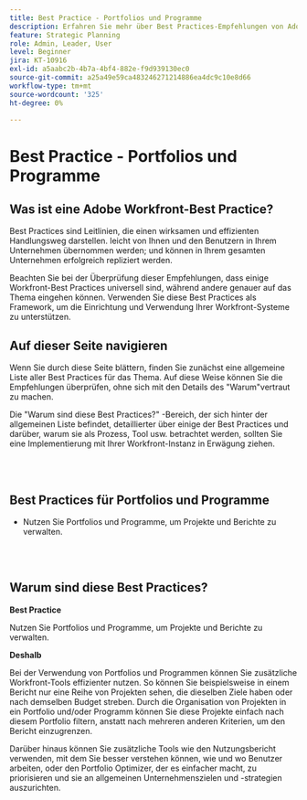 ```yaml
---
title: Best Practice - Portfolios und Programme
description: Erfahren Sie mehr über Best Practices-Empfehlungen von Adobe Workfront-Experten zur Einrichtung, Verwaltung und Verwendung von Portfolios und Programmen.
feature: Strategic Planning
role: Admin, Leader, User
level: Beginner
jira: KT-10916
exl-id: a5aabc2b-4b7a-4bf4-882e-f9d939130ec0
source-git-commit: a25a49e59ca483246271214886ea4dc9c10e8d66
workflow-type: tm+mt
source-wordcount: '325'
ht-degree: 0%

---
```


# Best Practice - Portfolios und Programme

## Was ist eine Adobe Workfront-Best Practice?

Best Practices sind Leitlinien, die einen wirksamen und effizienten Handlungsweg darstellen. leicht von Ihnen und den Benutzern in Ihrem Unternehmen übernommen werden; und können in Ihrem gesamten Unternehmen erfolgreich repliziert werden.

Beachten Sie bei der Überprüfung dieser Empfehlungen, dass einige Workfront-Best Practices universell sind, während andere genauer auf das Thema eingehen können. Verwenden Sie diese Best Practices als Framework, um die Einrichtung und Verwendung Ihrer Workfront-Systeme zu unterstützen.

## Auf dieser Seite navigieren

Wenn Sie durch diese Seite blättern, finden Sie zunächst eine allgemeine Liste aller Best Practices für das Thema. Auf diese Weise können Sie die Empfehlungen überprüfen, ohne sich mit den Details des &quot;Warum&quot;vertraut zu machen.

Die &quot;Warum sind diese Best Practices?&quot; -Bereich, der sich hinter der allgemeinen Liste befindet, detaillierter über einige der Best Practices und darüber, warum sie als Prozess, Tool usw. betrachtet werden, sollten Sie eine Implementierung mit Ihrer Workfront-Instanz in Erwägung ziehen.

</br>
</br>

## Best Practices für Portfolios und Programme

* Nutzen Sie Portfolios und Programme, um Projekte und Berichte zu verwalten.

</br>
</br>

## Warum sind diese Best Practices?

**Best Practice**

Nutzen Sie Portfolios und Programme, um Projekte und Berichte zu verwalten.

**Deshalb**

Bei der Verwendung von Portfolios und Programmen können Sie zusätzliche Workfront-Tools effizienter nutzen. So können Sie beispielsweise in einem Bericht nur eine Reihe von Projekten sehen, die dieselben Ziele haben oder nach demselben Budget streben. Durch die Organisation von Projekten in ein Portfolio und/oder Programm können Sie diese Projekte einfach nach diesem Portfolio filtern, anstatt nach mehreren anderen Kriterien, um den Bericht einzugrenzen.

Darüber hinaus können Sie zusätzliche Tools wie den Nutzungsbericht verwenden, mit dem Sie besser verstehen können, wie und wo Benutzer arbeiten, oder den Portfolio Optimizer, der es einfacher macht,  zu priorisieren und sie an allgemeinen Unternehmenszielen und -strategien auszurichten.
